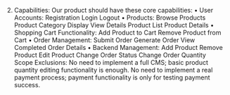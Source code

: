 2. Capabilities:
Our product should have these core capabilities:
 • User Accounts:
      Registration
      Login
      Logout
 • Products:
      Browse Products
      Product Category Display
      View Details
      Product List
      Product Details
 • Shopping Cart Functionality:
      Add Product to Cart
      Remove Product from Cart
• Order Management: 
      Submit Order
      Generate Order
      View Completed Order Details
 • Backend Management:
      Add Product
      Remove Product
      Edit Product
      Change Order Status
      Change Order Quantity
Scope Exclusions:
 No need to implement a full CMS; basic product quantity editing functionality is enough.
 No need to implement a real payment process; payment functionality is only for testing payment success.
